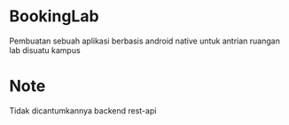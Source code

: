 # BookingLab
Pembuatan sebuah aplikasi berbasis android native untuk antrian ruangan lab disuatu kampus

# Note
Tidak dicantumkannya backend rest-api
